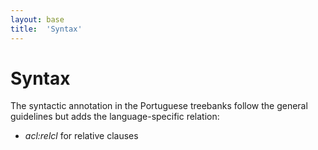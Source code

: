 ```yaml
---
layout: base
title:  'Syntax'
---
```


# Syntax

The syntactic annotation in the Portuguese treebanks follow the
general guidelines but adds the language-specific relation:

- _acl:relcl_ for relative clauses

